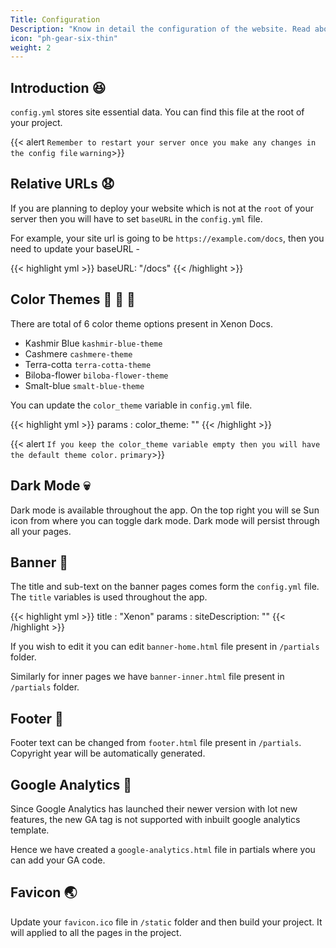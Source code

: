 ```yaml
---
Title: Configuration
Description: "Know in detail the configuration of the website. Read about basic elements, color theme options and dark mode."
icon: "ph-gear-six-thin"
weight: 2
---
```


## Introduction :laughing:
`config.yml` stores site essential data. You can find this file at the root of your project. 

{{< alert `Remember to restart your server once you make any changes in the config file` `warning`>}}


## Relative URLs :anguished:
If you are planning to deploy your website which is not at the `root` of your server then you will have to set `baseURL` in the `config.yml` file.

For example, your site url is going to be `https://example.com/docs`, then you need to update your baseURL -

{{< highlight yml >}}
baseURL: "/docs"
{{< /highlight >}}


## Color Themes :purple_heart: :yellow_heart: :blue_heart:
There are total of 6 color theme options present in Xenon Docs. 
* Kashmir Blue `kashmir-blue-theme`
* Cashmere `cashmere-theme`
* Terra-cotta `terra-cotta-theme`
* Biloba-flower `biloba-flower-theme`
* Smalt-blue `smalt-blue-theme`

You can update the `color_theme` variable in `config.yml` file.

{{< highlight yml >}}
params :
    color_theme: ""
{{< /highlight >}}

{{< alert `If you keep the color_theme variable empty then you will have the default theme color.` `primary`>}}

## Dark Mode :skull:
Dark mode is available throughout the app. On the top right you will se Sun icon from where you can toggle dark mode. Dark mode will persist through all your pages.

## Banner :baby_chick:
The title and sub-text on the banner pages comes form the `config.yml` file. The `title` variables is used throughout the app. 

{{< highlight yml >}}
title : "Xenon"
params :
    siteDescription: ""
{{< /highlight >}}

If you wish to edit it you can edit `banner-home.html` file present in `/partials` folder.

Similarly for inner pages we have `banner-inner.html` file present in `/partials` folder.

## Footer :crocodile:
Footer text can be changed from `footer.html` file present in `/partials`. Copyright year will be automatically generated.

## Google Analytics :cactus:
Since Google Analytics has launched their newer version with lot new features, the new GA tag is not supported with inbuilt google analytics template. 

Hence we have created a `google-analytics.html` file in partials where you can add your GA code.

## Favicon :earth_asia:
Update your `favicon.ico` file in `/static` folder and then build your project. It will applied to all the pages in the project.